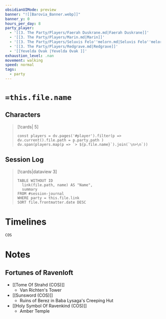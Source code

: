 ```yaml
---
obsidianUIMode: preview
banner: "![[Barovia_Banner.webp]]"
banner_y: 0
hours_per_day: 8
party_player:
  - '[[3. The Party/Players/Faerah Duskrane.md|Faerah Duskrane]]'
  - '[[3. The Party/Players/Marin.md|Marin]]'
  - '[[3. The Party/Players/Seluvis Felo''melorn.md|Seluvis Felo''melorn]]'
  - '[[3. The Party/Players/Redgrave.md|Redgrave]]'
  - '[[Yevelda Ovak |Yevelda Ovak ]]'
exhaustion_level: .nan
movement: walking
speed: normal
tags:
  - party
---
```

# `=this.file.name`
## **Characters**
> [!cards| 5]
> ```dataviewjs
> const players = dv.pages('#player').filter(p => dv.current().file.path = p.party.path )
> dv.span(players.map(p => `> ${p.file.name}`).join(`\n>\n`))
> ```

## **Session Log**
> [!cards|dataview 3]
>```dataview
> TABLE WITHOUT ID
>	link(file.path, name) AS "Name",
>	summary
> FROM #session-journal
> WHERE party = this.file.link
> SORT file.frontmatter.date DESC
>```


# **Timelines**
```aat-vertical
COS
```

# **Notes**

## Fortunes of Ravenloft
- [[Tome Of Strahd (COS)]] 
	- Van Richten's Tower
- [[Sunsword (COS)]]
	- Ruins of Berez in Baba Lysaga's Creeping Hut
- [[Holy Symbol Of Ravenkind (COS)]] 
	- Amber Temple

